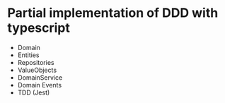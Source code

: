 # Partial implementation of DDD with typescript

- Domain
- Entities
- Repositories
- ValueObjects
- DomainService
- Domain Events
- TDD (Jest)
